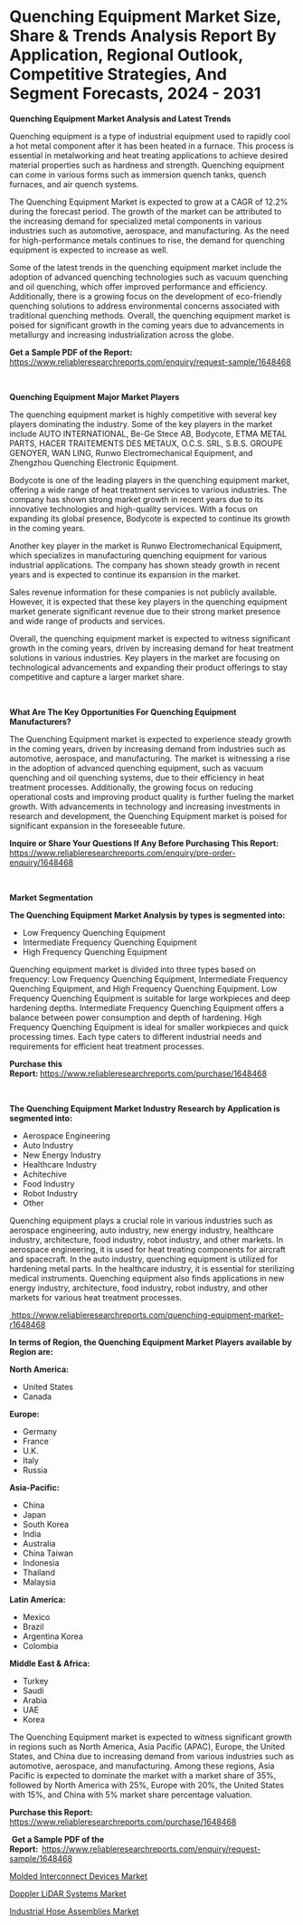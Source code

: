 <p><h1>Quenching Equipment Market Size, Share & Trends Analysis Report By Application, Regional Outlook, Competitive Strategies, And Segment Forecasts, 2024 - 2031</h1></p><p><strong>Quenching Equipment Market Analysis and Latest Trends</strong></p>
<p><p>Quenching equipment is a type of industrial equipment used to rapidly cool a hot metal component after it has been heated in a furnace. This process is essential in metalworking and heat treating applications to achieve desired material properties such as hardness and strength. Quenching equipment can come in various forms such as immersion quench tanks, quench furnaces, and air quench systems.</p><p>The Quenching Equipment Market is expected to grow at a CAGR of 12.2% during the forecast period. The growth of the market can be attributed to the increasing demand for specialized metal components in various industries such as automotive, aerospace, and manufacturing. As the need for high-performance metals continues to rise, the demand for quenching equipment is expected to increase as well.</p><p>Some of the latest trends in the quenching equipment market include the adoption of advanced quenching technologies such as vacuum quenching and oil quenching, which offer improved performance and efficiency. Additionally, there is a growing focus on the development of eco-friendly quenching solutions to address environmental concerns associated with traditional quenching methods. Overall, the quenching equipment market is poised for significant growth in the coming years due to advancements in metallurgy and increasing industrialization across the globe.</p></p>
<p><strong>Get a Sample PDF of the Report:&nbsp;</strong> <a href="https://www.reliableresearchreports.com/enquiry/request-sample/1648468">https://www.reliableresearchreports.com/enquiry/request-sample/1648468</a></p>
<p>&nbsp;</p>
<p><strong>Quenching Equipment Major Market Players</strong></p>
<p><p>The quenching equipment market is highly competitive with several key players dominating the industry. Some of the key players in the market include AUTO INTERNATIONAL, Be-Ge Stece AB, Bodycote, ETMA METAL PARTS, HACER TRAITEMENTS DES METAUX, O.C.S. SRL, S.B.S. GROUPE GENOYER, WAN LING, Runwo Electromechanical Equipment, and Zhengzhou Quenching Electronic Equipment.</p><p>Bodycote is one of the leading players in the quenching equipment market, offering a wide range of heat treatment services to various industries. The company has shown strong market growth in recent years due to its innovative technologies and high-quality services. With a focus on expanding its global presence, Bodycote is expected to continue its growth in the coming years.</p><p>Another key player in the market is Runwo Electromechanical Equipment, which specializes in manufacturing quenching equipment for various industrial applications. The company has shown steady growth in recent years and is expected to continue its expansion in the market.</p><p>Sales revenue information for these companies is not publicly available. However, it is expected that these key players in the quenching equipment market generate significant revenue due to their strong market presence and wide range of products and services.</p><p>Overall, the quenching equipment market is expected to witness significant growth in the coming years, driven by increasing demand for heat treatment solutions in various industries. Key players in the market are focusing on technological advancements and expanding their product offerings to stay competitive and capture a larger market share.</p></p>
<p>&nbsp;</p>
<p><strong>What Are The Key Opportunities For Quenching Equipment Manufacturers?</strong></p>
<p><p>The Quenching Equipment market is expected to experience steady growth in the coming years, driven by increasing demand from industries such as automotive, aerospace, and manufacturing. The market is witnessing a rise in the adoption of advanced quenching equipment, such as vacuum quenching and oil quenching systems, due to their efficiency in heat treatment processes. Additionally, the growing focus on reducing operational costs and improving product quality is further fueling the market growth. With advancements in technology and increasing investments in research and development, the Quenching Equipment market is poised for significant expansion in the foreseeable future.</p></p>
<p><strong>Inquire or Share Your Questions If Any Before Purchasing This Report:</strong> <a href="https://www.reliableresearchreports.com/enquiry/pre-order-enquiry/1648468">https://www.reliableresearchreports.com/enquiry/pre-order-enquiry/1648468</a></p>
<p>&nbsp;</p>
<p><strong>Market Segmentation</strong></p>
<p><strong>The Quenching Equipment Market Analysis by types is segmented into:</strong></p>
<p><ul><li>Low Frequency Quenching Equipment</li><li>Intermediate Frequency Quenching Equipment</li><li>High Frequency Quenching Equipment</li></ul></p>
<p><p>Quenching equipment market is divided into three types based on frequency: Low Frequency Quenching Equipment, Intermediate Frequency Quenching Equipment, and High Frequency Quenching Equipment. Low Frequency Quenching Equipment is suitable for large workpieces and deep hardening depths. Intermediate Frequency Quenching Equipment offers a balance between power consumption and depth of hardening. High Frequency Quenching Equipment is ideal for smaller workpieces and quick processing times. Each type caters to different industrial needs and requirements for efficient heat treatment processes.</p></p>
<p><strong>Purchase this Report:&nbsp;</strong><a href="https://www.reliableresearchreports.com/purchase/1648468">https://www.reliableresearchreports.com/purchase/1648468</a></p>
<p>&nbsp;</p>
<p><strong>The Quenching Equipment Market Industry Research by Application is segmented into:</strong></p>
<p><ul><li>Aerospace Engineering</li><li>Auto Industry</li><li>New Energy Industry</li><li>Healthcare Industry</li><li>Achitechive</li><li>Food Industry</li><li>Robot Industry</li><li>Other</li></ul></p>
<p><p>Quenching equipment plays a crucial role in various industries such as aerospace engineering, auto industry, new energy industry, healthcare industry, architecture, food industry, robot industry, and other markets. In aerospace engineering, it is used for heat treating components for aircraft and spacecraft. In the auto industry, quenching equipment is utilized for hardening metal parts. In the healthcare industry, it is essential for sterilizing medical instruments. Quenching equipment also finds applications in new energy industry, architecture, food industry, robot industry, and other markets for various heat treatment processes.</p></p>
<p><a href="https://www.reliableresearchreports.com/quenching-equipment-market-r1648468">&nbsp;https://www.reliableresearchreports.com/quenching-equipment-market-r1648468</a></p>
<p><strong>In terms of Region, the Quenching Equipment Market Players available by Region are:</strong></p>
<p>
    <p> <strong> North America: </strong>
        <ul>
            <li>United States</li>
            <li>Canada</li>
        </ul>
        </p> 
    <p> <strong> Europe: </strong>
        <ul>
            <li>Germany</li>
            <li>France</li>
            <li>U.K.</li>
            <li>Italy</li>
            <li>Russia</li>
        </ul>
        </p> 
    <p> <strong> Asia-Pacific: </strong>
        <ul>
            <li>China</li>
            <li>Japan</li>
            <li>South Korea</li>
            <li>India</li>
            <li>Australia</li>
            <li>China Taiwan</li>
            <li>Indonesia</li>
            <li>Thailand</li>
            <li>Malaysia</li>
        </ul>
        </p> 
    <p> <strong> Latin America: </strong>
        <ul>
            <li>Mexico</li>
            <li>Brazil</li>
            <li>Argentina Korea</li>
            <li>Colombia</li>
        </ul>
        </p> 
    <p> <strong> Middle East & Africa: </strong>
        <ul>
            <li>Turkey</li>
            <li>Saudi</li>
            <li>Arabia</li>
            <li>UAE</li>
            <li>Korea</li>
        </ul>
    </p>
    </p>
<p><p>The Quenching Equipment market is expected to witness significant growth in regions such as North America, Asia Pacific (APAC), Europe, the United States, and China due to increasing demand from various industries such as automotive, aerospace, and manufacturing. Among these regions, Asia Pacific is expected to dominate the market with a market share of 35%, followed by North America with 25%, Europe with 20%, the United States with 15%, and China with 5% market share percentage valuation.</p></p>
<p><strong>Purchase this Report: </strong><a href="https://www.reliableresearchreports.com/purchase/1648468">https://www.reliableresearchreports.com/purchase/1648468</a></p>
<p>&nbsp;<strong>Get a Sample PDF of the Report:&nbsp;&nbsp;</strong><a href="https://www.reliableresearchreports.com/enquiry/request-sample/1648468">https://www.reliableresearchreports.com/enquiry/request-sample/1648468</a></p>
<p><strong></strong></p>
<p><p><a href="https://meowing-lemming-dd3.notion.site/Analyzing-Molded-Interconnect-Devices-Market-Global-Industry-Perspective-and-Forecast-2024-to-2031-2f87a7a5e10c450eba48c67560c67dda">Molded Interconnect Devices Market</a></p><p><a href="https://unruly-ladybug-44b.notion.site/Doppler-LiDAR-Systems-Market-Furnishes-Information-on-Market-Share-Market-Trends-and-Market-Growth-249183bfa1584b88b646a8c639fefe9d">Doppler LiDAR Systems Market</a></p><p><a href="https://shimmer-gardenia-37a.notion.site/Industrial-Hose-Assemblies-Market-Size-CAGR-Trends-2024-2030-cea23d6806ff4d9ea40d9d33bca78c93">Industrial Hose Assemblies Market</a></p></p>